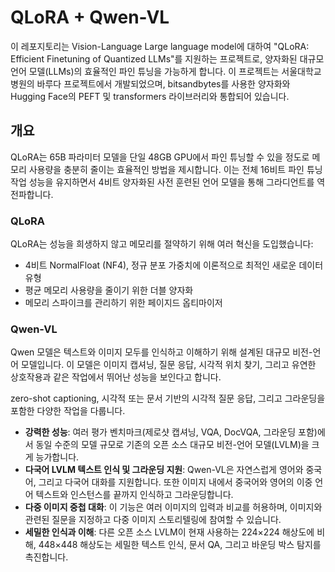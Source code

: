# QLoRA + Qwen-VL

이 레포지토리는 Vision-Language Large language model에 대하여 "QLoRA: Efficient Finetuning of Quantized LLMs"를 지원하는 프로젝트로, 양자화된 대규모 언어 모델(LLMs)의 효율적인 파인 튜닝을 가능하게 합니다.
이 프로젝트는 서울대학교 병원의 바루다 프로젝트에서 개발되었으며, bitsandbytes를 사용한 양자화와 Hugging Face의 PEFT 및 transformers 라이브러리와 통합되어 있습니다.

## 개요
QLoRA는 65B 파라미터 모델을 단일 48GB GPU에서 파인 튜닝할 수 있을 정도로 메모리 사용량을 충분히 줄이는 효율적인 방법을 제시합니다. 이는 전체 16비트 파인 튜닝 작업 성능을 유지하면서 4비트 양자화된 사전 훈련된 언어 모델을 통해 그라디언트를 역전파합니다. 

### QLoRA
QLoRA는 성능을 희생하지 않고 메모리를 절약하기 위해 여러 혁신을 도입했습니다:

- 4비트 NormalFloat (NF4), 정규 분포 가중치에 이론적으로 최적인 새로운 데이터 유형
- 평균 메모리 사용량을 줄이기 위한 더블 양자화
- 메모리 스파이크를 관리하기 위한 페이지드 옵티마이저

### Qwen-VL
Qwen 모델은 텍스트와 이미지 모두를 인식하고 이해하기 위해 설계된 대규모 비전-언어 모델입니다. 
이 모델은 이미지 캡셔닝, 질문 응답, 시각적 위치 찾기, 그리고 유연한 상호작용과 같은 작업에서 뛰어난 성능을 보인다고 합니다. 

 zero-shot captioning, 시각적 또는 문서 기반의 시각적 질문 응답, 그리고 그라운딩을 포함한 다양한 작업을 다룹니다.

- **강력한 성능**: 여러 평가 벤치마크(제로샷 캡셔닝, VQA, DocVQA, 그라운딩 포함)에서 동일 수준의 모델 규모로 기존의 오픈 소스 대규모 비전-언어 모델(LVLM)을 크게 능가합니다.
- **다국어 LVLM 텍스트 인식 및 그라운딩 지원**: Qwen-VL은 자연스럽게 영어와 중국어, 그리고 다국어 대화를 지원합니다. 또한 이미지 내에서 중국어와 영어의 이중 언어 텍스트와 인스턴스를 끝까지 인식하고 그라운딩합니다.
- **다중 이미지 중첩 대화**: 이 기능은 여러 이미지의 입력과 비교를 허용하며, 이미지와 관련된 질문을 지정하고 다중 이미지 스토리텔링에 참여할 수 있습니다.
- **세밀한 인식과 이해**: 다른 오픈 소스 LVLM이 현재 사용하는 224×224 해상도에 비해, 448×448 해상도는 세밀한 텍스트 인식, 문서 QA, 그리고 바운딩 박스 탐지를 촉진합니다.

